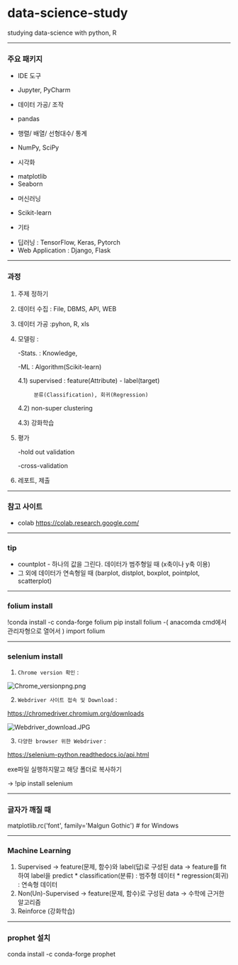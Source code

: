 # data-science-study

studying data-science with python, R

------------------------------
### 주요 패키지
 * IDE 도구
 - Jupyter, PyCharm
 
  * 데이터 가공/ 조작
 - pandas 
 
 * 행렬/ 배열/ 선형대수/ 통계
 - NumPy, SciPy
 
 * 시각화
 - matplotlib
 - Seaborn
 
 * 머신러닝
 - Scikit-learn

 * 기타
 - 딥러닝 : TensorFlow, Keras, Pytorch 
 - Web Application : Django, Flask

--------------------------------------------

### 과정
 

1. 주제 정하기

2. 데이터 수집 : File, DBMS, API, WEB

3. 데이터 가공 :pyhon, R, xls

4. 모델링 :

	-Stats. : Knowledge,

	-ML : Algorithm(Scikit-learn)

	4.1) supervised : feature(Attribute) - label(target)

			분류(Classification), 회귀(Regression)

	4.2) non-super clustering

	4.3) 강화학습

5. 평가

	-hold out validation

	-cross-validation

6. 레포트, 제출 

-----------------------------------

### 참고 사이트
- colab https://colab.research.google.com/

------------------------------------------

### tip

* countplot - 하나의 값을 그린다. 데이터가 범주형일 때 (x축이나 y축 이용)
* 그 외에 데이터가 연속형일 때 (barplot, distplot, boxplot, pointplot, scatterplot)

-------------------------------------

### folium install
!conda install -c conda-forge folium
pip install folium -( anacomda cmd에서 관리자형으로 열어서 )
import folium

--------------------------------------

### selenium install 
1) `Chrome version 확인` :

![Chrome_versionpng.png](attachment:Chrome_versionpng.png)



2) `Webdriver 사이트 접속 및 Download` :

https://chromedriver.chromium.org/downloads

![Webdriver_download.JPG](attachment:Webdriver_download.JPG)


3) `다양한 browser 위한 Webdriver` :

https://selenium-python.readthedocs.io/api.html

exe파일 실행하지말고 해당 폴더로 복사하기 

-> !pip install selenium 

--------------------------

### 글자가 깨질 때
matplotlib.rc('font', family='Malgun Gothic') # for Windows


---------------------------

### Machine Learning
1) Supervised
	-> feature(문제, 함수)와 label(답)로 구성된 data 
	-> feature를 fit하여 label을 predict
		* classification(분류) : 범주형 데이터
		* regression(회귀) : 연속형 데이터 
2) Non(Un)-Supervised
	-> feature(문제, 함수)로 구성된 data 
	-> 수학에 근거한 알고리즘
3) Reinforce (강화학습)

---------------------------
### prophet 설치

conda install -c conda-forge prophet

